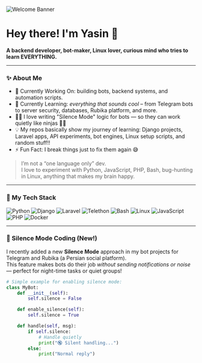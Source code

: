 ![Welcome Banner](https://media.giphy.com/media/v1.Y2lkPTc5MGI3NjExaTVybGR6cmZubjg2ZDd4cm53bWFubzV4b3NpemQ2ZjZzaTMxMTdzbiZlcD12MV9naWZzX3NlYXJjaCZjdD1n/3o7abAHdYvZdBNnGZq/giphy.gif)

# Hey there! I'm Yasin 👋

**A backend developer, bot-maker, Linux lover, curious mind who tries to learn EVERYTHING.**

---

### ✨ About Me

- 🔭 Currently Working On: building bots, backend systems, and automation scripts.
- 🌱 Currently Learning: *everything that sounds cool* – from Telegram bots to server security, databases, Rubika platform, and more.
- 👨‍💻 I love writing "Silence Mode" logic for bots — so they can work quietly like ninjas 🤫🤖
- 💡 My repos basically show my journey of learning: Django projects, Laravel apps, API experiments, bot engines, Linux setup scripts, and random stuff!!
- ⚡ Fun Fact: I break things just to fix them again 😅  

> I’m not a “one language only” dev.  
> I love to experiment with Python, JavaScript, PHP, Bash, bug-hunting in Linux, anything that makes my brain happy.

---

### 🚀 My Tech Stack

![Python](https://img.shields.io/badge/-Python-3776AB?logo=python&logoColor=white)
![Django](https://img.shields.io/badge/-Django-092E20?logo=django&logoColor=white)
![Laravel](https://img.shields.io/badge/-Laravel-f34e2e?logo=laravel&logoColor=white)
![Telethon](https://img.shields.io/badge/-Telethon-green?logo=telegram)
![Bash](https://img.shields.io/badge/-Bash-4EAA25?logo=gnubash&logoColor=white)
![Linux](https://img.shields.io/badge/-Linux-FCC624?logo=linux&logoColor=black)
![JavaScript](https://img.shields.io/badge/-JavaScript-F7DF1E?logo=javascript&logoColor=black)
![PHP](https://img.shields.io/badge/-PHP-777BB4?logo=php&logoColor=black)
![Docker](https://img.shields.io/badge/-Docker-2496ED?logo=docker&logoColor=white)

---

### 🤖 Silence Mode Coding (New!)

I recently added a new **Silence Mode** approach in my bot projects for Telegram and Rubika (a Persian social platform).  
This feature makes bots do their job *without sending notifications or noise* — perfect for night-time tasks or quiet groups!

```python
# Simple example for enabling silence mode:
class MyBot:
    def __init__(self):
        self.silence = False

    def enable_silence(self):
        self.silence = True

    def handle(self, msg):
        if self.silence:
            # Handle quietly
            print("🔇 Silent handling...")
        else:
            print("Normal reply")